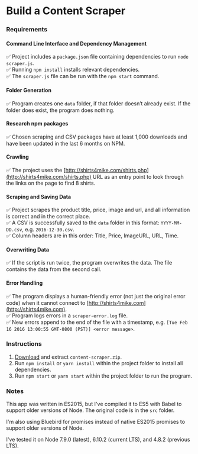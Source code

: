 # Build a Content Scraper

### Requirements

#### Command Line Interface and Dependency Management
:white_check_mark: Project includes a `package.json` file containing dependencies to run `node scraper.js`.  
:white_check_mark: Running `npm install` installs relevant dependencies.  
:white_check_mark: The `scraper.js` file can be run with the `npm start` command.

#### Folder Generation
:white_check_mark: Program creates one `data` folder, if that folder doesn’t already exist. If the folder does exist, the program does nothing.

#### Research npm packages
:white_check_mark: Chosen scraping and CSV packages have at least 1,000 downloads and have been updated in the last 6 months on NPM.

#### Crawling
:white_check_mark: The project uses the [http://shirts4mike.com/shirts.php](http://shirts4mike.com/shirts.php) URL as an entry point to look through the links on the page to find 8 shirts.

#### Scraping and Saving Data
:white_check_mark: Project scrapes the product title, price, image and url, and all information is correct and in the correct place.  
:white_check_mark: A CSV is successfully saved to the `data` folder in this format: `YYYY-MM-DD.csv`, e.g. `2016-12-30.csv`.  
:white_check_mark: Column headers are in this order: Title, Price, ImageURL, URL, Time.

#### Overwriting Data
:white_check_mark: If the script is run twice, the program overwrites the data. The file contains the data from the second call.

#### Error Handling
:white_check_mark: The program displays a human-friendly error (not just the original error code) when it cannot connect to [http://shirts4mike.com](http://shirts4mike.com).  
:white_check_mark: Program logs errors in a `scraper-error.log` file.  
:white_check_mark: New errors append to the end of the file with a timestamp, e.g. `[Tue Feb 16 2016 13:00:55 GMT-0800 (PST)] <error message>`.

### Instructions
1. [Download](https://github.com/adamelliotfields/treehouse-javascript-techdegree/raw/master/06-content-scraper/content-scraper.zip) and extract `content-scraper.zip`.
2. Run `npm install` or `yarn install` within the project folder to install all dependencies.
3. Run `npm start` or `yarn start` within the project folder to run the program.

### Notes
This app was written in ES2015, but I've compiled it to ES5 with Babel to support older versions of Node. The original code is in the `src` folder.  

I'm also using Bluebird for promises instead of native ES2015 promises to support older versions of Node.  

I've tested it on Node 7.9.0 (latest), 6.10.2 (current LTS), and 4.8.2 (previous LTS).  
